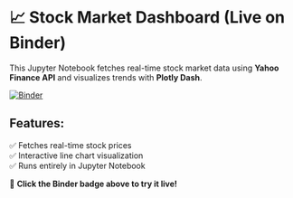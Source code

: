 # 📈 Stock Market Dashboard (Live on Binder)
 
This Jupyter Notebook fetches real-time stock market data using **Yahoo Finance API** and visualizes trends with **Plotly Dash**.

[![Binder](https://mybinder.org/badge_logo.svg)](https://mybinder.org/v2/gh/Mohsto/Stock-dashboard/HEAD?urlpath=%2Fdoc%2Ftree%2FDashboard.ipynb)

## Features:
✅ Fetches real-time stock prices  
✅ Interactive line chart visualization  
✅ Runs entirely in Jupyter Notebook  

🔗 **Click the Binder badge above to try it live!**
